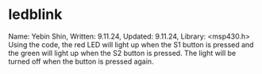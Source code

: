 # ledblink
Name: Yebin Shin, Written: 9.11.24, Updated: 9.11.24, Library: <msp430.h>
Using the code, the red LED will light up when the S1 button is pressed and the green will light up when the S2 button is pressed. The light will be turned off when the button is pressed again. 
